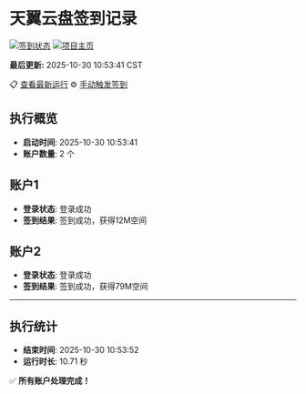 # 天翼云盘签到记录

[![签到状态](https://github.com/xdrive5/cloud9/actions/workflows/main.yml/badge.svg)](https://github.com/xdrive5/cloud9/actions/workflows/main.yml) [![项目主页](https://img.shields.io/badge/GitHub-项目主页-blue?logo=github)](https://github.com/xdrive5/cloud9)

**最后更新:** 2025-10-30 10:53:41 CST

📋 [查看最新运行](https://github.com/xdrive5/cloud9/actions/runs/18928333880) ⚙️ [手动触发签到](https://github.com/xdrive5/cloud9/actions/workflows/main.yml)

## 执行概览
- **启动时间**: 2025-10-30 10:53:41
- **账户数量**: 2 个

## 账户1
- **登录状态**: 登录成功
- **签到结果**: 签到成功，获得12M空间

## 账户2
- **登录状态**: 登录成功
- **签到结果**: 签到成功，获得79M空间

---
## 执行统计
- **结束时间**: 2025-10-30 10:53:52
- **运行时长**: 10.71 秒

✅ **所有账户处理完成！**
